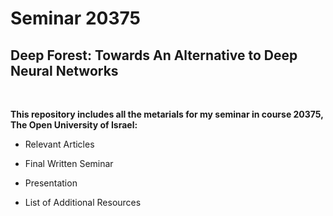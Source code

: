 # Seminar 20375

## Deep Forest: Towards An Alternative to Deep Neural Networks

<br>

**This repository includes all the metarials for my seminar in course 20375, The Open University of Israel:**

  + Relevant Articles
  
  + Final Written Seminar
  
  + Presentation 
  
  + List of Additional Resources

<br>  

